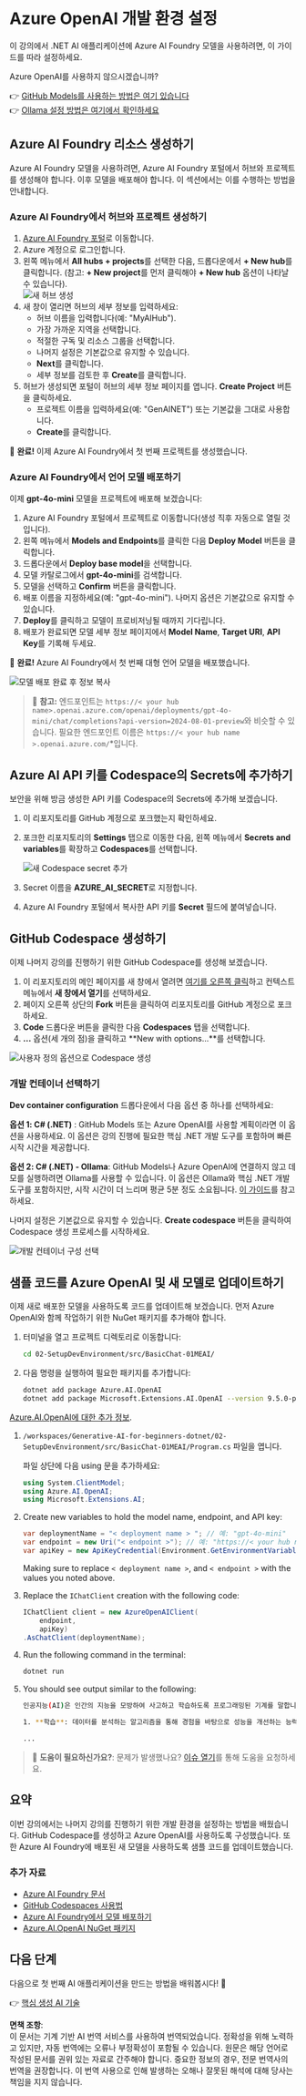 # Azure OpenAI 개발 환경 설정

이 강의에서 .NET AI 애플리케이션에 Azure AI Foundry 모델을 사용하려면, 이 가이드를 따라 설정하세요.

Azure OpenAI를 사용하지 않으시겠습니까?

👉 [GitHub Models를 사용하는 방법은 여기 있습니다](README.md)  
👉 [Ollama 설정 방법은 여기에서 확인하세요](getting-started-ollama.md)

## Azure AI Foundry 리소스 생성하기

Azure AI Foundry 모델을 사용하려면, Azure AI Foundry 포털에서 허브와 프로젝트를 생성해야 합니다. 이후 모델을 배포해야 합니다. 이 섹션에서는 이를 수행하는 방법을 안내합니다.

### Azure AI Foundry에서 허브와 프로젝트 생성하기

1. [Azure AI Foundry 포털](https://ai.azure.com/)로 이동합니다.  
1. Azure 계정으로 로그인합니다.  
1. 왼쪽 메뉴에서 **All hubs + projects**를 선택한 다음, 드롭다운에서 **+ New hub**를 클릭합니다. (참고: **+ New project**를 먼저 클릭해야 **+ New hub** 옵션이 나타날 수 있습니다).  
   ![새 허브 생성](../../../translated_images/ai-foundry-hub-selection.dc9bf6b90ab4b2b9f94ae6274422bcd318ee09091350750062740479f69a651c.ko.png)  
1. 새 창이 열리면 허브의 세부 정보를 입력하세요:  
    - 허브 이름을 입력합니다(예: "MyAIHub").  
    - 가장 가까운 지역을 선택합니다.  
    - 적절한 구독 및 리소스 그룹을 선택합니다.  
    - 나머지 설정은 기본값으로 유지할 수 있습니다.  
    - **Next**를 클릭합니다.  
    - 세부 정보를 검토한 후 **Create**를 클릭합니다.  
1. 허브가 생성되면 포털이 허브의 세부 정보 페이지를 엽니다. **Create Project** 버튼을 클릭하세요.  
    - 프로젝트 이름을 입력하세요(예: "GenAINET") 또는 기본값을 그대로 사용합니다.  
    - **Create**를 클릭합니다.  

🎉 **완료!** 이제 Azure AI Foundry에서 첫 번째 프로젝트를 생성했습니다.

### Azure AI Foundry에서 언어 모델 배포하기

이제 **gpt-4o-mini** 모델을 프로젝트에 배포해 보겠습니다:

1. Azure AI Foundry 포털에서 프로젝트로 이동합니다(생성 직후 자동으로 열릴 것입니다).  
1. 왼쪽 메뉴에서 **Models and Endpoints**를 클릭한 다음 **Deploy Model** 버튼을 클릭합니다.  
1. 드롭다운에서 **Deploy base model**을 선택합니다.  
1. 모델 카탈로그에서 **gpt-4o-mini**를 검색합니다.  
1. 모델을 선택하고 **Confirm** 버튼을 클릭합니다.  
1. 배포 이름을 지정하세요(예: "gpt-4o-mini"). 나머지 옵션은 기본값으로 유지할 수 있습니다.  
1. **Deploy**를 클릭하고 모델이 프로비저닝될 때까지 기다립니다.  
1. 배포가 완료되면 모델 세부 정보 페이지에서 **Model Name**, **Target URI**, **API Key**를 기록해 두세요.  

🎉 **완료!** Azure AI Foundry에서 첫 번째 대형 언어 모델을 배포했습니다.

![모델 배포 완료 후 정보 복사](../../../translated_images/deploytoazure-20-copymodelinfo.9797a0bffd24459c9b977d98e18a089accaece2917d2abcde4ab96db957e0fcb.ko.png)

> 📝 **참고:** 엔드포인트는 `https://< your hub name>.openai.azure.com/openai/deployments/gpt-4o-mini/chat/completions?api-version=2024-08-01-preview`와 비슷할 수 있습니다. 필요한 엔드포인트 이름은 `https://< your hub name >.openai.azure.com/`*입니다.

## Azure AI API 키를 Codespace의 Secrets에 추가하기

보안을 위해 방금 생성한 API 키를 Codespace의 Secrets에 추가해 보겠습니다.

1. 이 리포지토리를 GitHub 계정으로 포크했는지 확인하세요.  
1. 포크한 리포지토리의 **Settings** 탭으로 이동한 다음, 왼쪽 메뉴에서 **Secrets and variables**를 확장하고 **Codespaces**를 선택합니다.  

    ![새 Codespace secret 추가](../../../translated_images/codespaces-secret.0e168026d0078356489f51ca61b195603283511c73bb805b056619f994652f7c.ko.jpeg)  
1. Secret 이름을 **AZURE_AI_SECRET**로 지정합니다.  
1. Azure AI Foundry 포털에서 복사한 API 키를 **Secret** 필드에 붙여넣습니다.  

## GitHub Codespace 생성하기

이제 나머지 강의를 진행하기 위한 GitHub Codespace를 생성해 보겠습니다.

1. 이 리포지토리의 메인 페이지를 새 창에서 열려면 [여기를 오른쪽 클릭](https://github.com/microsoft/Generative-AI-for-beginners-dotnet)하고 컨텍스트 메뉴에서 **새 창에서 열기**를 선택하세요.  
1. 페이지 오른쪽 상단의 **Fork** 버튼을 클릭하여 리포지토리를 GitHub 계정으로 포크하세요.  
1. **Code** 드롭다운 버튼을 클릭한 다음 **Codespaces** 탭을 선택합니다.  
1. **...** 옵션(세 개의 점)을 클릭하고 **New with options...**를 선택합니다.  

![사용자 정의 옵션으로 Codespace 생성](../../../translated_images/creating-codespace.0e7334f85cf4c8d0e080a0d5b4c76c24c5bbe6bddf48dcd1403e092ea0d9bce9.ko.png)

### 개발 컨테이너 선택하기

**Dev container configuration** 드롭다운에서 다음 옵션 중 하나를 선택하세요:

**옵션 1: C# (.NET)** : GitHub Models 또는 Azure OpenAI를 사용할 계획이라면 이 옵션을 사용하세요. 이 옵션은 강의 진행에 필요한 핵심 .NET 개발 도구를 포함하며 빠른 시작 시간을 제공합니다.

**옵션 2: C# (.NET) - Ollama**: GitHub Models나 Azure OpenAI에 연결하지 않고 데모를 실행하려면 Ollama를 사용할 수 있습니다. 이 옵션은 Ollama와 핵심 .NET 개발 도구를 포함하지만, 시작 시간이 더 느리며 평균 5분 정도 소요됩니다. [이 가이드](getting-started-ollama.md)를 참고하세요.

나머지 설정은 기본값으로 유지할 수 있습니다. **Create codespace** 버튼을 클릭하여 Codespace 생성 프로세스를 시작하세요.

![개발 컨테이너 구성 선택](../../../translated_images/select-container-codespace.9b8ca34b6ff8b4cb80973924cbc1894cf7672d233b0055b47f702db60c4c6221.ko.png)

## 샘플 코드를 Azure OpenAI 및 새 모델로 업데이트하기

이제 새로 배포한 모델을 사용하도록 코드를 업데이트해 보겠습니다. 먼저 Azure OpenAI와 함께 작업하기 위한 NuGet 패키지를 추가해야 합니다.

1. 터미널을 열고 프로젝트 디렉토리로 이동합니다:

    ```bash
    cd 02-SetupDevEnvironment/src/BasicChat-01MEAI/
    ```

1. 다음 명령을 실행하여 필요한 패키지를 추가합니다:

    ```bash
    dotnet add package Azure.AI.OpenAI
    dotnet add package Microsoft.Extensions.AI.OpenAI --version 9.5.0-preview.1.25265.7
    ```

[Azure.AI.OpenAI에 대한 추가 정보](https://www.nuget.org/packages/Azure.AI.OpenAI/2.1.0#show-readme-container).

1. `/workspaces/Generative-AI-for-beginners-dotnet/02-SetupDevEnvironment/src/BasicChat-01MEAI/Program.cs` 파일을 엽니다.

    파일 상단에 다음 using 문을 추가하세요:

    ```csharp
    using System.ClientModel;
    using Azure.AI.OpenAI;
    using Microsoft.Extensions.AI;

1. Create new variables to hold the model name, endpoint, and API key:

    ```csharp
    var deploymentName = "< deployment name > "; // 예: "gpt-4o-mini"
    var endpoint = new Uri("< endpoint >"); // 예: "https://< your hub name >.openai.azure.com/"
    var apiKey = new ApiKeyCredential(Environment.GetEnvironmentVariable("AZURE_AI_SECRET"));
    ```

    Making sure to replace `< deployment name >`, and `< endpoint >` with the values you noted above.

1. Replace the `IChatClient` creation with the following code:

    ```csharp
    IChatClient client = new AzureOpenAIClient(
        endpoint,
        apiKey)
    .AsChatClient(deploymentName);
    ```

1. Run the following command in the terminal:

    ```bash
    dotnet run
    ```

1. You should see output similar to the following:

    ```bash
    인공지능(AI)은 인간의 지능을 모방하여 사고하고 학습하도록 프로그래밍된 기계를 말합니다. AI는 컴퓨터와 시스템이 인간의 지능이 필요한 작업을 수행할 수 있도록 하는 다양한 기술과 접근 방식을 포함합니다. 이러한 작업에는 다음이 포함됩니다:

    1. **학습**: 데이터를 분석하는 알고리즘을 통해 경험을 바탕으로 성능을 개선하는 능력.
    
    ...
    ```

> 🙋 **도움이 필요하신가요?**: 문제가 발생했나요? [이슈 열기](https://github.com/microsoft/Generative-AI-for-beginners-dotnet/issues/new?template=Blank+issue)를 통해 도움을 요청하세요.

## 요약

이번 강의에서는 나머지 강의를 진행하기 위한 개발 환경을 설정하는 방법을 배웠습니다. GitHub Codespace를 생성하고 Azure OpenAI를 사용하도록 구성했습니다. 또한 Azure AI Foundry에 배포된 새 모델을 사용하도록 샘플 코드를 업데이트했습니다.

### 추가 자료

- [Azure AI Foundry 문서](https://learn.microsoft.com/azure/ai-services/)  
- [GitHub Codespaces 사용법](https://docs.github.com/en/codespaces/getting-started)  
- [Azure AI Foundry에서 모델 배포하기](https://learn.microsoft.com/azure/ai-services/deploy/)  
- [Azure.AI.OpenAI NuGet 패키지](https://www.nuget.org/packages/Azure.AI.OpenAI)

## 다음 단계

다음으로 첫 번째 AI 애플리케이션을 만드는 방법을 배워봅시다! 🚀

👉 [핵심 생성 AI 기술](../03-CoreGenerativeAITechniques/readme.md)

**면책 조항**:  
이 문서는 기계 기반 AI 번역 서비스를 사용하여 번역되었습니다. 정확성을 위해 노력하고 있지만, 자동 번역에는 오류나 부정확성이 포함될 수 있습니다. 원문은 해당 언어로 작성된 문서를 권위 있는 자료로 간주해야 합니다. 중요한 정보의 경우, 전문 번역사의 번역을 권장합니다. 이 번역 사용으로 인해 발생하는 오해나 잘못된 해석에 대해 당사는 책임을 지지 않습니다.